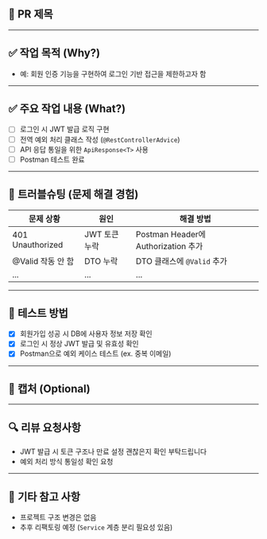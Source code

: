 ## 📌 PR 제목
<!-- ex. feat: 로그인 기능 구현 / fix: 회원가입 시 null 에러 수정 -->

---

## ✅ 작업 목적 (Why?)
<!-- 이번 PR을 통해 무엇을 해결하고자 했나요? -->

- 예: 회원 인증 기능을 구현하여 로그인 기반 접근을 제한하고자 함

---

## ✅ 주요 작업 내용 (What?)
<!-- 주요 구현/수정/리팩토링/문서화 등의 내용을 bullet 형식으로 정리해주세요 -->

- [ ] 로그인 시 JWT 발급 로직 구현
- [ ] 전역 예외 처리 클래스 작성 (`@RestControllerAdvice`)
- [ ] API 응답 통일을 위한 `ApiResponse<T>` 사용
- [ ] Postman 테스트 완료

---

## 🐞 트러블슈팅 (문제 해결 경험)
<!-- 개발 중 겪은 문제와 해결 방법이 있다면 자유롭게 작성해주세요 -->

| 문제 상황 | 원인 | 해결 방법 |
|-----------|------|-----------|
| 401 Unauthorized | JWT 토큰 누락 | Postman Header에 Authorization 추가 |
| @Valid 작동 안 함 | DTO 누락 | DTO 클래스에 `@Valid` 추가 |
|...|...|...|

---

## 🧪 테스트 방법
<!-- 어떻게 테스트했고 어떤 결과가 나왔는지 간단히 작성해주세요 -->

- [x] 회원가입 성공 시 DB에 사용자 정보 저장 확인
- [x] 로그인 시 정상 JWT 발급 및 유효성 확인
- [x] Postman으로 예외 케이스 테스트 (ex. 중복 이메일)

---

## 📸 캡처 (Optional)
<!-- UI 작업 또는 API 응답 결과 등을 스크린샷으로 첨부해주세요 -->
<!-- 예: Postman 응답 캡처, 화면 UI 변경 캡처 등 -->

---

## 🔍 리뷰 요청사항
<!-- 리뷰어에게 중점적으로 봐줬으면 하는 부분이 있다면 알려주세요 -->

- JWT 발급 시 토큰 구조나 만료 설정 괜찮은지 확인 부탁드립니다
- 예외 처리 방식 통일성 확인 요청

---

## 📝 기타 참고 사항
<!-- 해당 PR에 대해 부가적으로 설명하고 싶은 내용이 있다면 작성해주세요 -->

- 프로젝트 구조 변경은 없음
- 추후 리팩토링 예정 (`Service` 계층 분리 필요성 있음)
